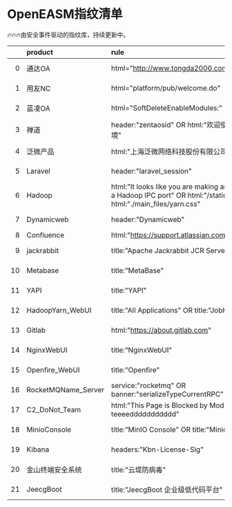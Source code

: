 # OpenEASM指纹清单 

 🔥🔥🔥由安全事件驱动的指纹库，持续更新中。

|    | product             | rule                                                                                                                                  | update_at   |
|---:|:--------------------|:--------------------------------------------------------------------------------------------------------------------------------------|:------------|
|  0 | 通达OA                | html="http://www.tongda2000.com"                                                                                                      | 2023-08-08  |
|  1 | 用友NC                | html="platform/pub/welcome.do"                                                                                                        | 2023-08-08  |
|  2 | 蓝凌OA                | html="SoftDeleteEnableModules:"                                                                                                       | 2023-08-08  |
|  3 | 禅道                  | header:"zentaosid" OR html:"欢迎使用禅道集成运行环境"                                                                                             | 2023-08-08  |
|  4 | 泛微产品                | html:"上海泛微网络科技股份有限公司"                                                                                                                 | 2023-08-08  |
|  5 | Laravel             | header:"laravel_session"                                                                                                              | 2023-08-08  |
|  6 | Hadoop              | html:"It looks like you are making an HTTP request to a Hadoop IPC port" OR html:"/static/hadoop.css" OR html:"./main_files/yarn.css" | 2023-08-08  |
|  7 | Dynamicweb          | header:"Dynamicweb"                                                                                                                   | 2023-08-08  |
|  8 | Confluence          | html:"https://support.atlassian.com/help/confluence" || header:"X-Confluence-Request-Time"                                            | 2023-08-08  |
|  9 | jackrabbit          | title:"Apache Jackrabbit JCR Server"                                                                                                  | 2023-07-27  |
| 10 | Metabase            | title:"MetaBase"                                                                                                                      | 2023-07-27  |
| 11 | YAPI                | title:"YAPI"                                                                                                                          | 2023-07-17  |
| 12 | HadoopYarn_WebUI    | title:"All Applications" OR title:"JobHistory"                                                                                        | 2023-07-17  |
| 13 | Gitlab              | html:"https://about.gitlab.com"                                                                                                       | 2023-07-17  |
| 14 | NginxWebUI          | title:"NginxWebUI"                                                                                                                    | 2023-07-17  |
| 15 | Openfire_WebUI      | title:"Openfire"                                                                                                                      | 2023-07-17  |
| 16 | RocketMQName_Server | service:"rocketmq" OR banner:"serializeTypeCurrentRPC"                                                                                | 2023-07-14  |
| 17 | C2_DoNot_Team       | html:"This Page is Blocked by Mod Security teeeeddddddddddd"                                                                          | 2023-07-13  |
| 18 | MinioConsole        | title:"MinIO Console" OR title:"Minio Browser"                                                                                        | 2023-07-12  |
| 19 | Kibana              | headers:"Kbn-License-Sig"                                                                                                             | 2023-07-12  |
| 20 | 金山终端安全系统            | title:"云堤防病毒"                                                                                                                         | 2023-07-12  |
| 21 | JeecgBoot           | title:"JeecgBoot 企业级低代码平台"                                                                                                            | 2023-07-12  |